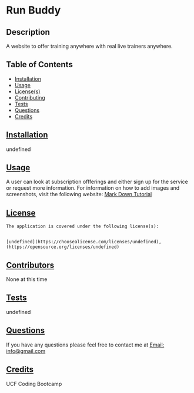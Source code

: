 
  # Run Buddy

  ## Description
  A website to offer training anywhere with real live trainers anywhere. 

  ## Table of Contents

  * [Installation](#installation)
  * [Usage](#usage)
  * [License(s)](#license)
  * [Contributing](#contributing)
  * [Tests](#tests)
  * [Questions](#questions)
  * [Credits](#credits)
  

  ## [Installation](#table-of-contents)
  undefined

  ## [Usage](#table-of-contents)
  A user can look at subscription offferings and either sign up for the service or request more information.
  For information on how to add images and screenshots, visit the following website: [Mark Down Tutorial](https://agea.github.io/tutorial.md/)

  ## [License](#table-of-contents)
  
    The application is covered under the following license(s):
    
    
    [undefined](https://choosealicense.com/licenses/undefined), (https://opensource.org/licenses/undefined)
    
    

  ## [Contributors](#table-of-contents)
  None at this time

  ## [Tests](#table-of-contents)
  undefined

  ## [Questions](#table-of-contents)
  
  If you have any questions please feel free to contact me at [Email: info@gmail.com](mailto:info@gmail.com)

  ## [Credits](#table-of-contents)
  UCF Coding Bootcamp
